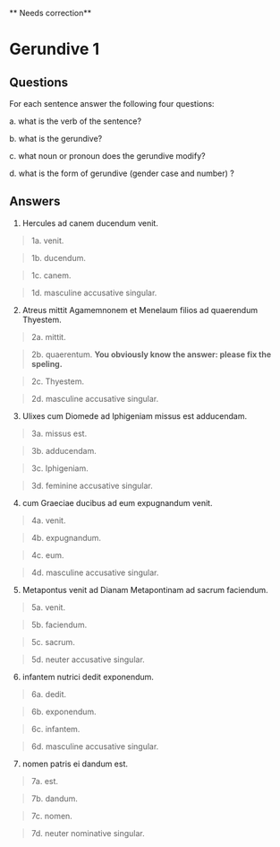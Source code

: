 ** Needs correction**


# Gerundive 1

## Questions

For each sentence answer the following four questions:

a. what is the verb of the sentence?

b. what is the gerundive?

c. what noun or pronoun does the gerundive modify?

d. what is the form of gerundive (gender case and number) ?

## Answers

1. Hercules ad canem ducendum venit.

> 1a. venit.

> 1b. ducendum.

> 1c. canem.

> 1d. masculine accusative singular.

2. Atreus mittit Agamemnonem et Menelaum filios ad quaerendum Thyestem.

> 2a. mittit.

> 2b. quaerentum. **You obviously know the answer: please fix the speling.**

> 2c. Thyestem.

> 2d. masculine accusative singular.

3. Ulixes cum Diomede ad Iphigeniam missus est adducendam.

> 3a. missus est.

> 3b. adducendam.

> 3c. Iphigeniam.

> 3d. feminine accusative singular.

4. cum Graeciae ducibus ad eum expugnandum venit.

> 4a. venit.

> 4b. expugnandum.

> 4c. eum.

> 4d. masculine accusative singular.

5. Metapontus venit ad Dianam Metapontinam ad sacrum faciendum.

> 5a. venit.

> 5b. faciendum.

> 5c. sacrum.

> 5d. neuter accusative singular.

6. infantem nutrici dedit exponendum.

> 6a. dedit.

> 6b. exponendum.

> 6c. infantem.

> 6d. masculine accusative singular.

7. nomen patris ei dandum est.

> 7a. est.

> 7b. dandum.

> 7c. nomen.

> 7d. neuter nominative singular.
